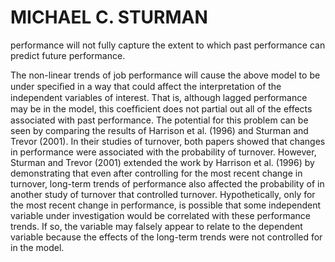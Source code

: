 # MICHAEL C. STURMAN

performance will not fully capture the extent to which past performance can predict future performance.

The non-linear trends of job performance will cause the above model to be under speciﬁed in a way that could affect the interpretation of the independent variables of interest. That is, although lagged performance may be in the model, this coefﬁcient does not partial out all of the effects associated with past performance. The potential for this problem can be seen by comparing the results of Harrison et al. (1996) and Sturman and Trevor (2001). In their studies of turnover, both papers showed that changes in performance were associated with the probability of turnover. However, Sturman and Trevor (2001) extended the work by Harrison et al. (1996) by demonstrating that even after controlling for the most recent change in turnover, long-term trends of performance also affected the probability of in another study of turnover that controlled turnover. Hypothetically, only for the most recent change in performance, is possible that some independent variable under investigation would be correlated with these performance trends. If so, the variable may falsely appear to relate to the dependent variable because the effects of the long-term trends were not controlled for in the model.